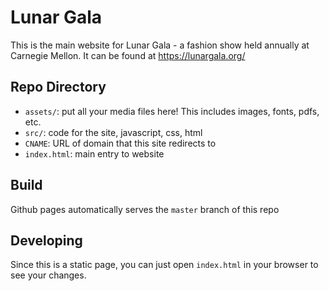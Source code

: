 # Lunar Gala

This is the main website for Lunar Gala - a fashion show held annually at Carnegie Mellon.
It can be found at https://lunargala.org/

## Repo Directory
- `assets/`: put all your media files here! This includes images, fonts, pdfs, etc.
- `src/`: code for the site, javascript, css, html
- `CNAME`: URL of domain that this site redirects to
- `index.html`: main entry to website

## Build

Github pages automatically serves the `master` branch of this repo

## Developing

Since this is a static page, you can just open `index.html` in your browser to see your changes.